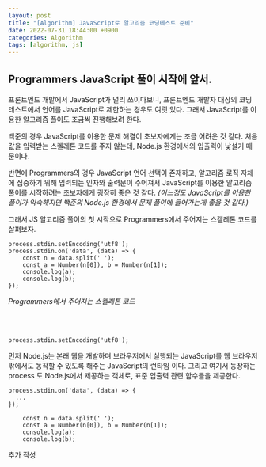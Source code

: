 ```yaml
---
layout: post
title: "[Algorithm] JavaScript로 알고리즘 코딩테스트 준비"
date: 2022-07-31 18:44:00 +0900
categories: Algorithm
tags: [algorithm, js]
---
```


## Programmers JavaScript 풀이 시작에 앞서.

프론트엔드 개발에서 JavaScript가 널리 쓰이다보니, 프론트엔드 개발자 대상의 코딩테스트에서 언어를 JavaScript로 제한하는 경우도 여럿 있다.
그래서 JavaScript를 이용한 알고리즘 풀이도 조금씩 진행해보려 한다.

백준의 경우 JavaScript를 이용한 문제 해결이 초보자에게는 조금 어려운 것 같다.
처음 값을 입력받는 스켈레톤 코드를 주지 않는데, Node.js 환경에서의 입출력이 낯설기 때문이다.

반면에 Programmers의 경우 JavaScript 언어 선택이 존재하고, 알고리즘 로직 자체에 집중하기 위해 입력되는 인자와 출력문이 주어져서 JavaScript를 이용한 알고리즘 풀이를 시작하려는 초보자에게 굉장히 좋은 것 같다. _(어느정도 JavaScript를 이용한 풀이가 익숙해지면 백준의 Node.js 환경에서 문제 풀이에 들어가는게 좋을 것 같다.)_

그래서 JS 알고리즘 풀이의 첫 시작으로 Programmers에서 주어지는 스켈레톤 코드를 살펴보자.

```
process.stdin.setEncoding('utf8');
process.stdin.on('data', (data) => {
    const n = data.split(' ');
    const a = Number(n[0]), b = Number(n[1]);
    console.log(a);
    console.log(b);
});
```

_Programmers에서 주어지는 스켈레톤 코드_

<br/>
<br/>

```
process.stdin.setEncoding('utf8');
```

먼저 Node.js는 본래 웹을 개발하며 브라우저에서 실행되는 JavaScript를 웹 브라우저 밖에서도 동작할 수 있도록 해주는 JavaScript의 런타임 이다.
그리고 여기서 등장하는 process 도 Node.js에서 제공하는 객체로, 표준 입출력 관련 함수들을 제공한다.

```
process.stdin.on('data', (data) => {
  ...
});
```

```
    const n = data.split(' ');
    const a = Number(n[0]), b = Number(n[1]);
    console.log(a);
    console.log(b);
```

추가 작성
